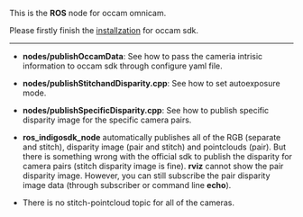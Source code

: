This is the **ROS** node for occam omnicam.

Please firstly finish the [installzation](https://github.com/CityU-MBE/occam) for occam sdk.

------

- **nodes/publishOccamData**: See how to pass the cameria intrisic information to occam sdk through configure yaml file.

- **nodes/publishStitchandDisparity.cpp**:  See how to set autoexposure mode.

- **nodes/publishSpecificDisparity.cpp**: See how to publish specific disparity image for the specific camera pairs.

- **ros_indigosdk_node** automatically publishes all of the RGB (separate and stitch), disparity image (pair and stitch) and pointclouds (pair). But there is something wrong with the official sdk to publish the disparity for camera pairs (stitch disparity image is fine). **rviz** cannot show the pair disparity image. However, you can still subscribe the pair disparity image data (through subscriber or command line **echo**). 

- There is no stitch-pointcloud topic for all of the cameras. 
